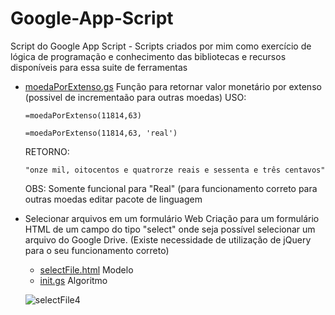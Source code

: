 # Google-App-Script
Script do Google App Script - Scripts criados por mim como exercício de lógica de programação e conhecimento das bibliotecas e recursos disponíveis para essa suite de ferramentas


- [moedaPorExtenso.gs](https://github.com/bitts/Google-App-Script/blob/main/moedaPorExtenso.gs) Função para retornar valor monetário por extenso (possivel de incrementaão para outras moedas)
  USO:
  ```
  =moedaPorExtenso(11814,63)
  ```
  ```
  =moedaPorExtenso(11814,63, 'real')
  ```
  RETORNO:
  ```
  "onze mil, oitocentos e quatrorze reais e sessenta e três centavos"
  ```

  OBS: Somente funcional para "Real" (para funcionamento correto para outras moedas editar pacote de linguagem
  
  
- Selecionar arquivos em um formulário Web
  Criação para um formulário HTML de um campo do tipo "select" onde seja possível selecionar um arquivo do Google Drive. (Existe necessidade de utilização de jQuery para o seu funcionamento correto)
  - [selectFile.html](https://github.com/bitts/Google-App-Script/blob/main/selectFile/selectFile.html) Modelo
  - [init.gs](https://github.com/bitts/Google-App-Script/blob/main/selectFile/init.gs) Algoritmo
  
   ![selectFile4](https://github.com/user-attachments/assets/43585e36-5de2-4417-aef0-a195538a4e85)



